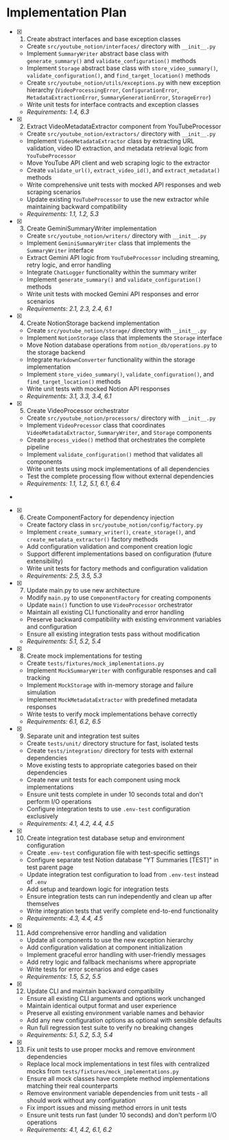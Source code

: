 # Implementation Plan

- [x] 1. Create abstract interfaces and base exception classes





  - Create `src/youtube_notion/interfaces/` directory with `__init__.py`
  - Implement `SummaryWriter` abstract base class with `generate_summary()` and `validate_configuration()` methods
  - Implement `Storage` abstract base class with `store_video_summary()`, `validate_configuration()`, and `find_target_location()` methods
  - Create `src/youtube_notion/utils/exceptions.py` with new exception hierarchy (`VideoProcessingError`, `ConfigurationError`, `MetadataExtractionError`, `SummaryGenerationError`, `StorageError`)
  - Write unit tests for interface contracts and exception classes
  - _Requirements: 1.4, 6.3_

- [x] 2. Extract VideoMetadataExtractor component from YouTubeProcessor








  - Create `src/youtube_notion/extractors/` directory with `__init__.py`
  - Implement `VideoMetadataExtractor` class by extracting URL validation, video ID extraction, and metadata retrieval logic from `YouTubeProcessor`
  - Move YouTube API client and web scraping logic to the extractor
  - Create `validate_url()`, `extract_video_id()`, and `extract_metadata()` methods
  - Write comprehensive unit tests with mocked API responses and web scraping scenarios
  - Update existing `YouTubeProcessor` to use the new extractor while maintaining backward compatibility
  - _Requirements: 1.1, 1.2, 5.3_

- [x] 3. Create GeminiSummaryWriter implementation





  - Create `src/youtube_notion/writers/` directory with `__init__.py`
  - Implement `GeminiSummaryWriter` class that implements the `SummaryWriter` interface
  - Extract Gemini API logic from `YouTubeProcessor` including streaming, retry logic, and error handling
  - Integrate `ChatLogger` functionality within the summary writer
  - Implement `generate_summary()` and `validate_configuration()` methods
  - Write unit tests with mocked Gemini API responses and error scenarios
  - _Requirements: 2.1, 2.3, 2.4, 6.1_

- [x] 4. Create NotionStorage backend implementation





  - Create `src/youtube_notion/storage/` directory with `__init__.py`
  - Implement `NotionStorage` class that implements the `Storage` interface
  - Move Notion database operations from `notion_db/operations.py` to the storage backend
  - Integrate `MarkdownConverter` functionality within the storage implementation
  - Implement `store_video_summary()`, `validate_configuration()`, and `find_target_location()` methods
  - Write unit tests with mocked Notion API responses
  - _Requirements: 3.1, 3.3, 3.4, 6.1_

- [x] 5. Create VideoProcessor orchestrator





  - Create `src/youtube_notion/processors/` directory with `__init__.py`
  - Implement `VideoProcessor` class that coordinates `VideoMetadataExtractor`, `SummaryWriter`, and `Storage` components
  - Create `process_video()` method that orchestrates the complete pipeline
  - Implement `validate_configuration()` method that validates all components
  - Write unit tests using mock implementations of all dependencies
  - Test the complete processing flow without external dependencies
  - _Requirements: 1.1, 1.2, 5.1, 6.1, 6.4_
-

- [x] 6. Create ComponentFactory for dependency injection




  - Create factory class in `src/youtube_notion/config/factory.py`
  - Implement `create_summary_writer()`, `create_storage()`, and `create_metadata_extractor()` factory methods
  - Add configuration validation and component creation logic
  - Support different implementations based on configuration (future extensibility)
  - Write unit tests for factory methods and configuration validation
  - _Requirements: 2.5, 3.5, 5.3_

- [x] 7. Update main.py to use new architecture





  - Modify `main.py` to use `ComponentFactory` for creating components
  - Update `main()` function to use `VideoProcessor` orchestrator
  - Maintain all existing CLI functionality and error handling
  - Preserve backward compatibility with existing environment variables and configuration
  - Ensure all existing integration tests pass without modification
  - _Requirements: 5.1, 5.2, 5.4_

- [x] 8. Create mock implementations for testing





  - Create `tests/fixtures/mock_implementations.py`
  - Implement `MockSummaryWriter` with configurable responses and call tracking
  - Implement `MockStorage` with in-memory storage and failure simulation
  - Implement `MockMetadataExtractor` with predefined metadata responses
  - Write tests to verify mock implementations behave correctly
  - _Requirements: 6.1, 6.2, 6.5_

- [x] 9. Separate unit and integration test suites





  - Create `tests/unit/` directory structure for fast, isolated tests
  - Create `tests/integration/` directory for tests with external dependencies
  - Move existing tests to appropriate categories based on their dependencies
  - Create new unit tests for each component using mock implementations
  - Ensure unit tests complete in under 10 seconds total and don't perform I/O operations
  - Configure integration tests to use `.env-test` configuration exclusively
  - _Requirements: 4.1, 4.2, 4.4, 4.5_

- [x] 10. Create integration test database setup and environment configuration





  - Create `.env-test` configuration file with test-specific settings
  - Configure separate test Notion database "YT Summaries [TEST]" in test parent page
  - Update integration test configuration to load from `.env-test` instead of `.env`
  - Add setup and teardown logic for integration tests
  - Ensure integration tests can run independently and clean up after themselves
  - Write integration tests that verify complete end-to-end functionality
  - _Requirements: 4.3, 4.4, 4.5_

- [x] 11. Add comprehensive error handling and validation












  - Update all components to use the new exception hierarchy
  - Add configuration validation at component initialization
  - Implement graceful error handling with user-friendly messages
  - Add retry logic and fallback mechanisms where appropriate
  - Write tests for error scenarios and edge cases
  - _Requirements: 1.5, 5.2, 5.5_

- [x] 12. Update CLI and maintain backward compatibility






  - Ensure all existing CLI arguments and options work unchanged
  - Maintain identical output format and user experience
  - Preserve all existing environment variable names and behavior
  - Add any new configuration options as optional with sensible defaults
  - Run full regression test suite to verify no breaking changes
  - _Requirements: 5.1, 5.2, 5.3, 5.4_

- [x] 13. Fix unit tests to use proper mocks and remove environment dependencies





  - Replace local mock implementations in test files with centralized mocks from `tests/fixtures/mock_implementations.py`
  - Ensure all mock classes have complete method implementations matching their real counterparts
  - Remove environment variable dependencies from unit tests - all should work without any configuration
  - Fix import issues and missing method errors in unit tests
  - Ensure unit tests run fast (under 10 seconds) and don't perform I/O operations
  - _Requirements: 4.1, 4.2, 6.1, 6.2_
